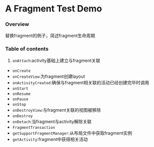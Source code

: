 # A Fragment Test Demo

### Overview

替换fragment的例子，简述fragment生命周期

### Table of contents
 1. ``onAttach``:activity基础上建立与fragment关联
 - ``onCreate``
 - ``onCreateView``:为fragment创建layout
 - ``onActivityCreated``:确保与fragment相关联的活动已经创建完毕时调用
 - ``onStart``
 - ``onResume``
 - ``onPause``
 - ``onStop``
 - ``onDestroyView``:与fragment关联的视图被移除
 - ``onDestroy``
 - ``onDetach``:当fragment与activity解除关联
 - ``FragmentTransaction``
 - ``getSupportFragmentManager``:从布局文件中获取fragment实例
 - ``getActivity``:fragment中获得相关活动